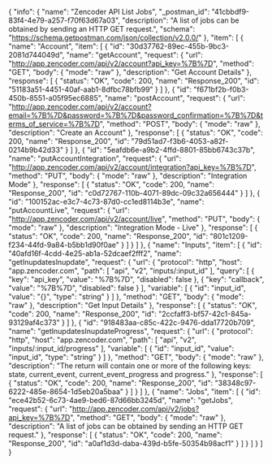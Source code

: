 {
  "info": {
    "name": "Zencoder API List Jobs",
    "_postman_id": "41cbbdf9-83f4-4e79-a257-f70f63d67a03",
    "description": "A list of jobs can be obtained by sending an HTTP GET request.",
    "schema": "https://schema.getpostman.com/json/collection/v2.0.0/"
  },
  "item": [
    {
      "name": "Account",
      "item": [
        {
          "id": "30d37762-89ec-455b-9bc3-2081d744049d",
          "name": "getAccount",
          "request": {
            "url": "http://app.zencoder.com/api/v2/account?api_key=%7B%7D",
            "method": "GET",
            "body": {
              "mode": "raw"
            },
            "description": "Get Account Details"
          },
          "response": [
            {
              "status": "OK",
              "code": 200,
              "name": "Response_200",
              "id": "51183a51-4451-40af-aab1-8dfbc78bfb99"
            }
          ]
        },
        {
          "id": "f671bf2b-f0b3-450b-8551-a05f95ec6885",
          "name": "postAccount",
          "request": {
            "url": "http://app.zencoder.com/api/v2/account?email=%7B%7D&password=%7B%7D&password_confirmation=%7B%7D&terms_of_service=%7B%7D",
            "method": "POST",
            "body": {
              "mode": "raw"
            },
            "description": "Create an Account"
          },
          "response": [
            {
              "status": "OK",
              "code": 200,
              "name": "Response_200",
              "id": "79d51ad7-f3b6-4053-a82f-0214b9b42d33"
            }
          ]
        },
        {
          "id": "5eafdb6e-a9b2-4ffd-8801-85bb6743c37b",
          "name": "putAccountIntegration",
          "request": {
            "url": "http://app.zencoder.com/api/v2/account/integration?api_key=%7B%7D",
            "method": "PUT",
            "body": {
              "mode": "raw"
            },
            "description": "Integration Mode"
          },
          "response": [
            {
              "status": "OK",
              "code": 200,
              "name": "Response_200",
              "id": "c0d72767-110b-4071-89dc-09c32a656444"
            }
          ]
        },
        {
          "id": "100152ac-e3c7-4c73-87d0-cc1ed8114b3e",
          "name": "putAccountLive",
          "request": {
            "url": "http://app.zencoder.com/api/v2/account/live",
            "method": "PUT",
            "body": {
              "mode": "raw"
            },
            "description": "Integration Mode - Live"
          },
          "response": [
            {
              "status": "OK",
              "code": 200,
              "name": "Response_200",
              "id": "801c1209-f234-44fd-9a84-b5bb1d90f0ae"
            }
          ]
        }
      ]
    },
    {
      "name": "Inputs",
      "item": [
        {
          "id": "40afd16f-4cdd-4e25-ab1a-52dcaef2fff2",
          "name": "getInupdatesInupdate",
          "request": {
            "url": {
              "protocol": "http",
              "host": "app.zencoder.com",
              "path": [
                "api",
                "v2",
                "inputs/:input_id"
              ],
              "query": [
                {
                  "key": "api_key",
                  "value": "%7B%7D",
                  "disabled": false
                },
                {
                  "key": "callback",
                  "value": "%7B%7D",
                  "disabled": false
                }
              ],
              "variable": [
                {
                  "id": "input_id",
                  "value": "{}",
                  "type": "string"
                }
              ]
            },
            "method": "GET",
            "body": {
              "mode": "raw"
            },
            "description": "Get Input Details"
          },
          "response": [
            {
              "status": "OK",
              "code": 200,
              "name": "Response_200",
              "id": "2ccfaff3-bf57-42c1-845a-93129af4c373"
            }
          ]
        },
        {
          "id": "918483aa-c85c-422c-9476-dda17720b709",
          "name": "getInupdatesInupdateProgress",
          "request": {
            "url": {
              "protocol": "http",
              "host": "app.zencoder.com",
              "path": [
                "api",
                "v2",
                "inputs/:input_id/progress"
              ],
              "variable": [
                {
                  "id": "input_id",
                  "value": "input_id",
                  "type": "string"
                }
              ]
            },
            "method": "GET",
            "body": {
              "mode": "raw"
            },
            "description": "The return will contain one or more of the following keys: state, current_event, current_event_progress and progress."
          },
          "response": [
            {
              "status": "OK",
              "code": 200,
              "name": "Response_200",
              "id": "38348c97-6222-485e-8654-1d5eb20a5baa"
            }
          ]
        }
      ]
    },
    {
      "name": "Jobs",
      "item": [
        {
          "id": "ece42b52-6c73-4ae9-bed6-87d66bb3245d",
          "name": "getJobs",
          "request": {
            "url": "http://app.zencoder.com/api/v2/jobs?api_key=%7B%7D",
            "method": "GET",
            "body": {
              "mode": "raw"
            },
            "description": "A list of jobs can be obtained by sending an HTTP GET request."
          },
          "response": [
            {
              "status": "OK",
              "code": 200,
              "name": "Response_200",
              "id": "a0af1d3d-daba-439d-b5fe-50354b98acf1"
            }
          ]
        }
      ]
    }
  ]
}